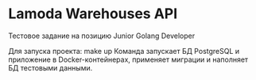# Lamoda Warehouses API
Тестовое задание на позицию Junior Golang Developer

Для запуска проекта:
make up
Команда запускает БД PostgreSQL и приложение в Docker-контейнерах, применяет миграции и наполняет БД тестовыми данными.

